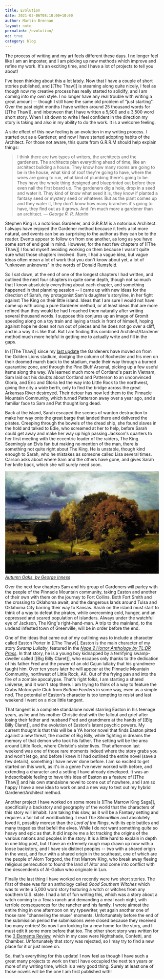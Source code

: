 ```yaml
---
title: Evolution
date: 2021-03-06T08:10:00+10:00
author: Martin Brennan
layout: note
permalink: /evolution/
oc: true
category: blog
---
```


The process of writing and my art feels different these days. I no longer feel like I am an imposter, and I am picking up new methods which improve and refine my work. It's an exciting time, and I have a lot of projects to tell you about!

<!--more-->

I've been thinking about this a lot lately. Now that I have a couple of short stories published, and [[The Thaw]] is steaming along quite nicely, I feel as though now my creative process has really started to solidify, and I am coming into my own style. I no longer have any real trouble with writing a great amount -- though I still have the same old problem of "just starting". Over the past eight months I have written around 25 thousand words for [[The Thaw]], and inbetween that I have written a 5,500 and a 3,500 word short story. When I sit down to write I feel confident in the direction my story is taking and also in my ability to do the work. It is a welcome feeling.

A side effect of this new feeling is an evolution in my writing process. I started out as a Gardener, and now I have started adopting habits of the Architect. For those not aware, this quote from G.R.R.M should help explain things:

> I think there are two types of writers, the architects and the gardeners. The architects plan everything ahead of time, like an architect building a house. They know how many rooms are going to be in the house, what kind of roof they're going to have, where the wires are going to run, what kind of plumbing there's going to be. They have the whole thing designed and blueprinted out before they even nail the first board up. The gardeners dig a hole, drop in a seed and water it. They kind of know what seed it is, they know if planted a fantasy seed or mystery seed or whatever. But as the plant comes up and they water it, they don't know how many branches it's going to have, they find out as it grows. And I'm much more a gardener than an architect.
> <cite>— George R. R. Martin</cite>

Stephen King is a notorious Gardener, and G.R.R.M is a notorious Architect. I always have enjoyed the Gardener method because it feels a lot more natural, and events can be as surprising to the author as they can be to the reader. Events appear to follow on from one another, as long as you have some sort of end goal in mind. However, for the next few chapters of [[The Thaw]] I found myself avoiding working on them because I wasn't quite sure what those chapters involved. Sure, I had a vague idea, but vague ideas often mean a lot of work that you don't know about yet, a lot of "unknown unknowns" in the words of Donald Rumsfeld.

So I sat down, at the end of one of the longest chapters I had written, and outlined the next four chapters in quite some depth, though not so much that I know absolutely everything about each chapter, and something happened in that planning session -- I came up with new ideas for the direction of Sarah, my protagonist Sam's daughter's storyline, in her fight against The King on their little island. Ideas that I am sure I would not have come up with using a pure Gardener method, or at least ideas that are more refined than they would be had I reached them naturally after writing several thousand words. I suppose this conjures up an image of Gromit speeding along on a toy train and laying a track in front of himself, hoping against hope he does not run out of pieces and he does not go over a cliff, and in a way it is like that. But I am finding this combined Architect/Gardener method much more helpful in getting me to actually write and fill in the gaps.

In [[The Thaw]] since my [last update](/home-alone) the Gardeners have moved on from the Golden Lions stadium, dodging the column of Rochester and his men on their doomed march back to the stadium,  made their way through a burned quarantine zone, and through the Pine Bluff Arsenal, picking up a few useful items along the way.  We learned much more of Cortland's past in Vietnam, Sam laid out his doubts about Cortland and Patterson to an unconvinced Gloria, and Eric and Gloria led the way into Little Rock to the northwest, giving the city a wide berth, only to find the bridge across the great Arkansas River destroyed. Their detour has now led them to the Pinnacle Mountain Community, which turned Patterson away over a year ago, and a familiar face to Sam and Pat thought long dead. 

Back at the island, Sarah escaped the scenes of wanton destruction to make her way onto the great barge that landed there and delivered the pirates. Creeping through the bowels of the dread ship, she found slaves in the hold and talked to Edie, who screamed at her to help, before Sarah could get away and make her way up high passing Jackson's quarters to her first meeting with the eccentric leader of the raiders, The King. Seemingly an Elvis fan but making no mention of the man, there is something not quite right about The King. He is unstable, though kind enough to Sarah, who he mistakes as someone called Lisa several times. Carson asks about where Sam and the others have gone, and gives Sarah her knife back, which she will surely need soon.

![Autumn Oaks, by George Inness](/assets/autumnoaks.jpg)
<cite>[Autumn Oaks, by George Inness](https://www.metmuseum.org/art/collection/search/11227)</cite>

Over the next few chapters Sam and his group of Gardeners will parley with the people of the Pinnacle Mountain community, taking Easton and another of their own with them on the journey to Fort Collins. Both Fort Smith and the crossing to Oklahoma await, and the dangerous lands around Tulsa and Oklahoma City barring their way to Kansas. Sarah on the island must start to think of a way to defeat the pirates, while overcoming cold, hunger, and an oppressed and scared population of islanders. Always under the watchful eye of Jackson, The King's right-hand-man. A trip to the mainland, to the undead infested town of Greenville, will be in order before the end.

One of the ideas that came out of my outlining was to include a character called Easton Porter in [[The Thaw]]. Easton is the main character of my story _Swamp Lullaby_, featured in the [*Nope 2 Horror Anthology by TL;DR Press*](http://tldrpress.org/index.php/books/nope-2-too-late-didnt-run/). In that story, he is a young boy kidnapped by a terrifying swamp-dweller called [[Big Billy Claret]], who escapes only thanks to the dedication of his father Fred and the power of an old Cajun lullaby that his grandmere taught him. Over ten years later he will appear at the Pinnacle Mountain Community, northwest of Little Rock, AK. Out of the frying pan and into the fire of a zombie apocalypse. That's right folks, I am starting a shared universe, and it won't stop there. I am trying to think of a way to feature the Crabs Motorcycle Club from _Bottom Feeders_ in some way, even as a simple nod. The potential of Easton's character is too tempting to resist and last weekend I went on a nice little tangent.

That tangent is a complete standalone novel starring Easton in his teenage years, as he and his mother Christie deal with the fallout and grief after losing their father and husband Fred and grandmere at the hands of [[Big Billy Claret]], and the evolution of Easton's latent psychic powers. My current thought is that this will be a YA horror novel that finds Easton pitted against a new threat, the master of Big Billy, while fighting in dreams the memory of that demon who took his father. The setting will be the area around Little Rock, where Christie's sister lives. That afternoon last weekend was one of those rare moments indeed where the story grabs you and won't let go, and before I knew it I had outlined the entire novel (save a few details), something I have never done before. I am so excited to get started on this work, as it's in a genre I've never worked with before, and extending a character and a setting I have already developed. It was an indescribable feeling to have this idea of Easton as a feature of [[The Thaw]] and his own standalone novel to come out of nowhere, and I am so happy I have a new idea to work on and a new way to test out my hybrid Gardener/Architect method.

Another project I have worked on some more is [[The Marrow King Saga]], specifically a backstory and geography of the world that the characters of this story will inhabit. I am taking this slow, as it will be a Fantasy setting and requires a fair bit of worldbuilding. I read _The Silmarillion_ and absolutely loved it, possibly moreso than the _Lord of the Rings_, with its epic battles and many tragedies that befell the elves. While I do not want something _quite_ so heavy and epic as that, it did inspire me a lot tracking the origins of the various nations and peoples in the story. It is a little hard to explain in depth in one blog post, but I have an extremely rough map drawn up now with a loose backstory, and I have six distinct peoples -- two with a shared origin in the west, and four with a shared origin in the southeast, one of which are the people of Alorn Torgond, the first Marrow King, who break away fleeing religious persecution to found the land of Altor and come into conflict with the descendents of Al-Gailun who originate in Lun.

Finally the last thing I have worked on recently were two short stories. The first of these was for an anthology called _Good Southern Witches_ which was to write a 5,000 word story featuring a witch or witches from any southern U.S. state. I had a lot of fun writing this, which was a story about a witch coming to a Texas ranch and demanding a meal each night, with terrible consequences for the rancher and his family. I wrote almost the entire thing in one afternoon on my typewriter, yet again another one of those rare "channeling the muse" moments. Unfortunately before the end of the submission period the submissions were closed because they received too many entries! So now I am looking for a new home for the story, and I must edit it some more before that too. The other short story was written for the [3 Elements Review](http://3elementsreview.com/submission-guidelines), which in my case were Nightshade, Confetti, and Chamber. Unfortunately that story was rejected, so I may try to find a new place for it or just move on.

So, that's everything for this update! I now feel as though I have such a great many projects to work on that I have occupied the next ten years or more of my writing time, which is a very good thing. Surely at least one of those novels will be the one I am first published with!
